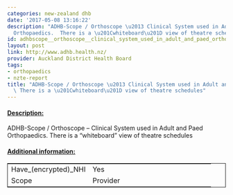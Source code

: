 ```yaml
---
categories: new-zealand dhb
date: '2017-05-08 13:16:22'
description: "ADHB-Scope / Orthoscope \u2013 Clinical System used in Adult and Paed
  Orthopaedics.  There is a \u201Cwhiteboard\u201D view of theatre schedules"
id: adhbscope__orthoscope__clinical_system_used_in_adult_and_paed_orthopaedics__there_is_a_whiteboard_view_of_theatre_schedules
layout: post
link: http://www.adhb.health.nz/
provider: Auckland District Health Board
tags:
- orthopaedics
- nzte-report
title: "ADHB-Scope / Orthoscope \u2013 Clinical System used in Adult and Paed Orthopaedics.
  \ There is a \u201Cwhiteboard\u201D view of theatre schedules"
---
```



 <h4> <u>Description:</u> </h4>
ADHB-Scope / Orthoscope – Clinical System used in Adult and Paed Orthopaedics.  There is a “whiteboard” view of theatre schedules
 <h4> <u>Additional information:</u> </h4>
 <table style="border: 1px solid">
 <tr> <td width="40%">Have_(encrypted)_NHI</td> <td>Yes</td> </tr>
 <tr> <td width="40%">Scope</td> <td>Provider</td> </tr>
 </table>